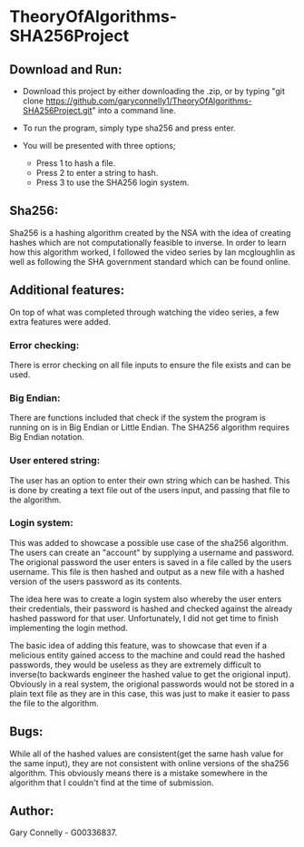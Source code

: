 # TheoryOfAlgorithms-SHA256Project
## Download and Run:

* Download this project by either downloading the .zip, or by typing "git clone https://github.com/garyconnelly1/TheoryOfAlgorithms-SHA256Project.git" into a command line.

* To run the program, simply type sha256 and press enter.
* You will be presented with three options;
  - Press 1 to hash a file.
  - Press 2 to enter a string to hash.
  - Press 3 to use the SHA256 login system.
  
## Sha256:
Sha256 is a hashing algorithm created by the NSA with the idea of creating hashes which are not computationally feasible to inverse. In order to learn how this algorithm worked, I followed the video series by Ian mcgloughlin as well as following the SHA government standard which can be found online.


## Additional features:
On top of what was completed through watching the video series, a few extra features were added. 

### Error checking:
There is error checking on all file inputs to ensure the file exists and can be used.

### Big Endian:
There are functions included that check if the system the program is running on is in Big Endian or Little Endian. The SHA256 algorithm requires Big Endian notation.

### User entered string:
The user has an option to enter their own string which can be hashed. This is done by creating a text file out of the users input, and passing that file to the algorithm.

### Login system:
This was added to showcase a possible use case of the sha256 algorithm. The users can create an "account" by supplying a username and password. The origional password the user enters is saved in a file called by the users username. This file is then hashed and output as a new file with a hashed version of the users password as its contents. 

The idea here was to create a login system also whereby the user enters their credentials, their password is hashed and checked against the already hashed password for that user. Unfortunately, I did not get time to finish implementing the login method. 

The basic idea of adding this feature, was to showcase that even if a melicious entity gained access to the machine and could read the hashed passwords, they would be useless as they are extremely difficult to inverse(to backwards engineer the hashed value to get the origional input). Obviously in a real system, the origional passwords would not be stored in a plain text file as they are in this case, this was just to make it easier to pass the file to the algorithm.

## Bugs:
While all of the hashed values are consistent(get the same hash value for the same input), they are not consistent with online versions of the sha256 algorithm. This obviously means there is a mistake somewhere in the algorithm that I couldn't find at the time of submission.

## Author:
Gary Connelly - G00336837.
